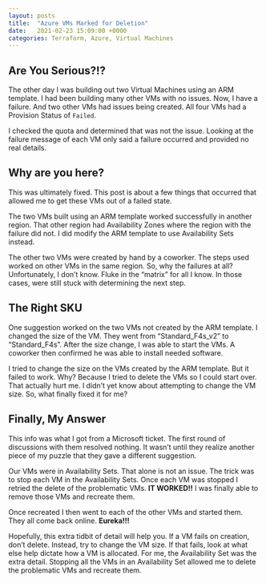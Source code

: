 ```yaml
---
layout: posts
title:  "Azure VMs Marked for Deletion"
date:   2021-02-23 15:09:00 +0000
categories: Terraform, Azure, Virtual Machines
---
```


## Are You Serious?!?

The other day I was building out two Virtual Machines using an ARM template. I had been building many other VMs with no issues. Now, I have a failure. And two other VMs had issues being created. All four VMs had a Provision Status of `Failed`.

I checked the quota and determined that was not the issue. Looking at the failure message of each VM only said a failure occurred and provided no real details.

## Why are you here?

This was ultimately fixed. This post is about a few things that occurred that allowed me to get these VMs out of a failed state.

The two VMs built using an ARM template worked successfully in another region. That other region had Availability Zones where the region with the failure did not. I did modify the ARM template to use Availability Sets instead.

The other two VMs were created by hand by a coworker. The steps used worked on other VMs in the same region. So, why the failures at all? Unfortunately, I don’t know. Fluke in the “matrix” for all I know. In those cases, were still stuck with determining the next step.

## The Right SKU

One suggestion worked on the two VMs not created by the ARM template. I changed the size of the VM. They went from “Standard_F4s_v2” to “Standard_F4s”. After the size change, I was able to start the VMs. A coworker then confirmed he was able to install needed software.

I tried to change the size on the VMs created by the ARM template. But it failed to work. Why? Because I tried to delete the VMs so I could start over. That actually hurt me. I didn’t yet know about attempting to change the VM size. So, what finally fixed it for me?

## Finally, My Answer

This info was what I got from a Microsoft ticket. The first round of discussions with them resolved nothing. It wasn’t until they realize another piece of my puzzle that they gave a different suggestion.

Our VMs were in Availability Sets. That alone is not an issue. The trick was to stop each VM in the Availability Sets. Once each VM was stopped I retried the delete of the problematic VMs. **IT WORKED!!** I was finally able to remove those VMs and recreate them.

Once recreated I then went to each of the other VMs and started them. They all come back online. **Eureka!!!**

Hopefully, this extra tidbit of detail will help you. If a VM fails on creation, don’t delete. Instead, try to change the VM size. If that fails, look at what else help dictate how a VM is allocated. For me, the Availability Set was the extra detail. Stopping all the VMs in an Availability Set allowed me to delete the problematic VMs and recreate them.
